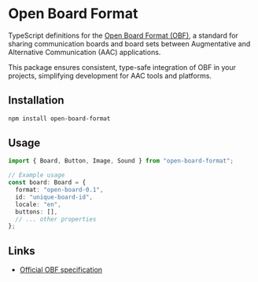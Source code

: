 # Open Board Format

TypeScript definitions for the [Open Board Format (OBF)](https://www.openboardformat.org), a standard for sharing communication boards and board sets between Augmentative and Alternative Communication (AAC) applications.

This package ensures consistent, type-safe integration of OBF in your projects, simplifying development for AAC tools and platforms.

## Installation

```bash
npm install open-board-format
```

## Usage

```typescript
import { Board, Button, Image, Sound } from "open-board-format";

// Example usage
const board: Board = {
  format: "open-board-0.1",
  id: "unique-board-id",
  locale: "en",
  buttons: [],
  // ... other properties
};
```

## Links

- [Official OBF specification](https://www.openboardformat.org/docs)
